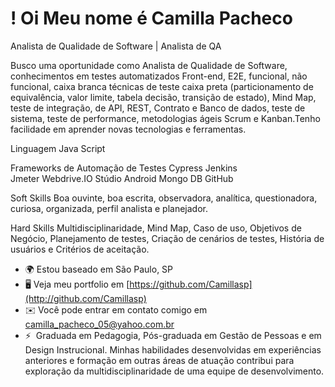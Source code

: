! [](https://user-images.githubusercontent.com/18350557/176309783-0785949b-9127-417c-8b55-ab5a4333674e.gif)Oi Meu nome é Camilla Pacheco
=======================================================================================================================================

Analista de Qualidade de Software | Analista de QA

Busco uma oportunidade como Analista de Qualidade de Software, conhecimentos em testes automatizados Front-end, E2E, funcional, não funcional, caixa branca técnicas de teste caixa preta (particionamento de equivalência, valor limite, tabela decisão, transição de estado), Mind Map, teste de integração, de API, REST, Contrato e Banco de dados, teste de sistema, teste de performance, metodologias ágeis Scrum e Kanban.Tenho facilidade em aprender novas tecnologias e ferramentas.  

Linguagem 
Java Script 

Frameworks de Automação de Testes 
Cypress 
Jenkins  
Jmeter 
Webdrive.IO 
Stúdio Android 
Mongo DB 
GitHub 

Soft Skills 
Boa ouvinte, boa escrita, observadora, analítica, questionadora, curiosa, organizada, perfil analista e planejador. 

Hard Skills 
Multidisciplinaridade, Mind Map, Caso de uso, Objetivos de Negócio, Planejamento de testes,  Criação de cenários de testes, História de usuários e Critérios de aceitação.

*   🌍 Estou baseado em São Paulo, SP
*   🖥️ Veja meu portfolio em [https://github.com/Camillasp](http://github.com/Camillasp)
*   ✉️ Você pode entrar em contato comigo em [camilla\_pacheco\_05@yahoo.com.br](mailto:camilla_pacheco_05@yahoo.com.br)
*   ⚡  Graduada em Pedagogia, Pós-graduada em Gestão de Pessoas e em Design Instrucional. Minhas habilidades desenvolvidas em experiências anteriores e formação em outras áreas de atuação contribui para exploração da multidisciplinaridade de uma equipe de desenvolvimento.
